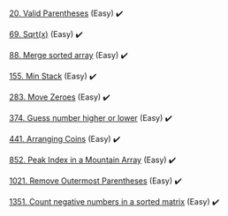 [20. Valid Parentheses](ValidParentheses20) (Easy) :heavy_check_mark:

[69. Sqrt(x)](Sqrt(x)69) (Easy) :heavy_check_mark:

[88. Merge sorted array](MergeSortedArray88) (Easy) :heavy_check_mark:

[155. Min Stack](MinStack155) (Easy) :heavy_check_mark:

[283. Move Zeroes](MoveZeroes283) (Easy) :heavy_check_mark:

[374. Guess number higher or lower](GuessNumberHigherOrLower374) (Easy) :heavy_check_mark:

[441. Arranging Coins](ArrangingCoins441) (Easy) :heavy_check_mark:

[852. Peak Index in a Mountain Array](PeakIndexInAMountainArray852) (Easy) :heavy_check_mark:

[1021. Remove Outermost Parentheses](RemoveOutermostParantheses1021) (Easy) :heavy_check_mark:

[1351. Count negative numbers in a sorted matrix](CountNegativeNumbersInASortedMatrix1351) (Easy) :heavy_check_mark:

